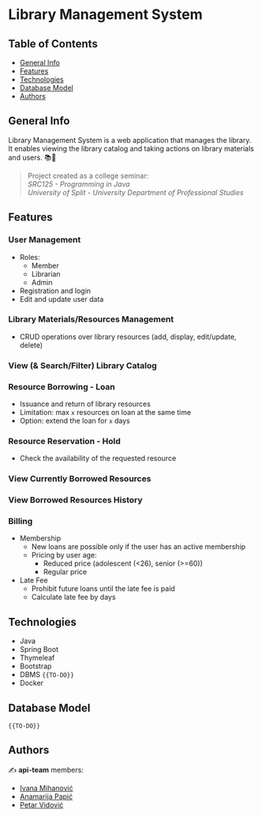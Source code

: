 # Library Management System

## Table of Contents

* [General Info](#general-info)
* [Features](#features)
* [Technologies](#technologies)
* [Database Model](#database-model)
* [Authors](#authors)

## General Info

Library Management System is a web application that manages the library. It enables viewing the library catalog and taking actions on library materials and users. 📚👥

> Project created as a college seminar:  
> *SRC125 - Programming in Java*  
> *University of Split - University Department of Professional Studies*

## Features

### User Management
- Roles:
    - Member
    - Librarian
    - Admin
- Registration and login
- Edit and update user data

### Library Materials/Resources Management
- CRUD operations over library resources (add, display, edit/update, delete)

### View (& Search/Filter) Library Catalog

### Resource Borrowing - Loan
- Issuance and return of library resources
- Limitation: max `x` resources on loan at the same time
- Option: extend the loan for `x` days

### Resource Reservation - Hold
- Check the availability of the requested resource

### View Currently Borrowed Resources

### View Borrowed Resources History

### Billing
- Membership
    - New loans are possible only if the user has an active membership
    - Pricing by user age:
        - Reduced price (adolescent (<26), senior (>=60))
        - Regular price
- Late Fee
    - Prohibit future loans until the late fee is paid
    - Calculate late fee by days

## Technologies

* Java
* Spring Boot
* Thymeleaf
* Bootstrap
* DBMS `{{TO-DO}}`
* Docker

## Database Model

`{{TO-DO}}`

## Authors

 ✍️ **api-team** members: 
* [Ivana Mihanović](https://github.com/imihanovic)
* [Anamarija Papić](https://github.com/anamarijapapic)
* [Petar Vidović](https://github.com/Petar1107)
